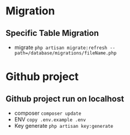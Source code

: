 # Migration
## Specific Table Migration
- migrate `php artisan migrate:refresh --path=/database/migrations/fileName.php`
# Github project 
## Github project run on localhost
- composer `composer update`
- ENV `copy .env.example .env`
- Key generate `php artisan key:generate`
